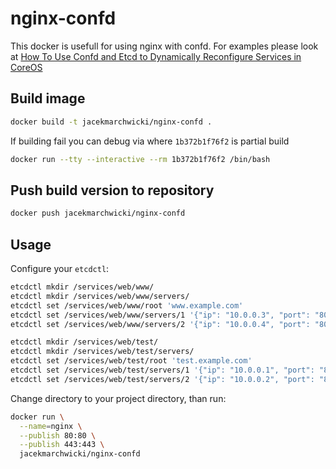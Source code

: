 # nginx-confd

This docker is usefull for using nginx with confd.
For examples please look at [How To Use Confd and Etcd to Dynamically Reconfigure Services in CoreOS](https://www.digitalocean.com/community/tutorials/how-to-use-confd-and-etcd-to-dynamically-reconfigure-services-in-coreos)

## Build image

```bash
docker build -t jacekmarchwicki/nginx-confd .
```

If building fail you can debug via where `1b372b1f76f2` is partial build

```bash
docker run --tty --interactive --rm 1b372b1f76f2 /bin/bash
```

## Push build version to repository

```bash
docker push jacekmarchwicki/nginx-confd
```

## Usage
Configure your `etcdctl`:

```bash
etcdctl mkdir /services/web/www/
etcdctl mkdir /services/web/www/servers/
etcdctl set /services/web/www/root 'www.example.com'
etcdctl set /services/web/www/servers/1 '{"ip": "10.0.0.3", "port": "80"}'
etcdctl set /services/web/www/servers/2 '{"ip": "10.0.0.4", "port": "80"}'

etcdctl mkdir /services/web/test/
etcdctl mkdir /services/web/test/servers/
etcdctl set /services/web/test/root 'test.example.com'
etcdctl set /services/web/test/servers/1 '{"ip": "10.0.0.1", "port": "80"}'
etcdctl set /services/web/test/servers/2 '{"ip": "10.0.0.2", "port": "80"}'
```

Change directory to your project directory, than run:

```bash
docker run \
  --name=nginx \
  --publish 80:80 \
  --publish 443:443 \
  jacekmarchwicki/nginx-confd
```

